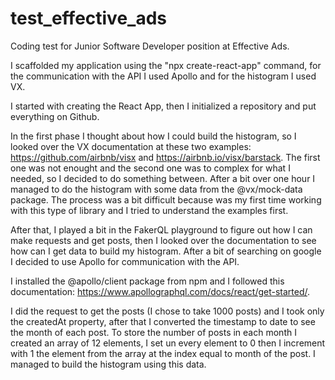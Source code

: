 # test_effective_ads
Coding test for Junior Software Developer position at Effective Ads.

I scaffolded my application using the "npx create-react-app" command, for the communication with the API I used Apollo and for the histogram I used VX.

I started with creating the React App, then I initialized a repository and put everything on Github.

In the first phase I thought about how I could build the histogram, so I looked over the VX documentation at these two examples: https://github.com/airbnb/visx and https://airbnb.io/visx/barstack. The first one was not enought and the second one was to complex for what I needed, so I decided to do something between. After a bit over one hour I managed to do the histogram with some data from the @vx/mock-data package. The process was a bit difficult because was my first time working with this type of library and I tried to understand the examples first.

After that, I played a bit in the FakerQL playground to figure out how I can make requests and get posts, then I looked over the documentation to see how can I get data to build my histogram. After a bit of searching on google I decided to use Apollo for communication with the API.

I installed the @apollo/client package from npm and I followed this documentation: https://www.apollographql.com/docs/react/get-started/.

I did the request to get the posts (I chose to take 1000 posts) and I took only the createdAt property, after that I converted the timestamp to date to see the month of each post. To store the number of posts in each month I created an array of 12 elements, I set un every element to 0 then I increment with 1 the element from the array at the index equal to month of the post. I managed to build the histogram using this data.


